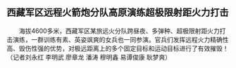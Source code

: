 ## 西藏军区远程火箭炮分队高原演练超极限射距火力打击
　　海拔4600多米，西藏军区某旅远火分队跨昼夜、多弹种、超极限射距火力打击演练，一群训练有素、英姿飒爽的女兵也一同参演。官兵们发挥远程火力精确性高、毁伤性强的优势，对极远距离上的多个固定目标和运动目标进行了有效摧毁！（记者刘永红 李明武 廖章龙 潘涛 穆明鑫 易谭俊康 耿梦爽） 

